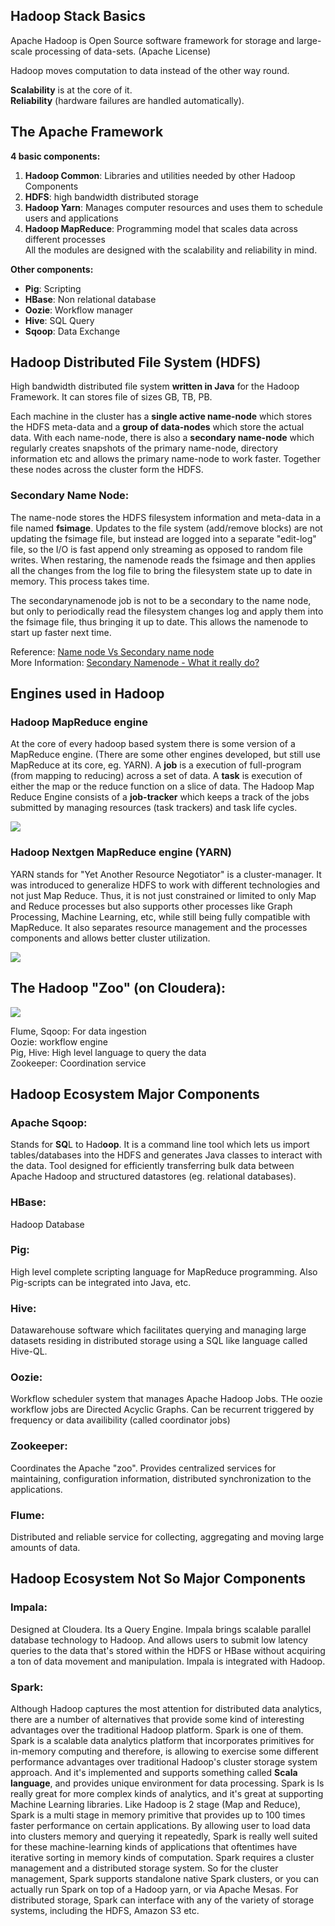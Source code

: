 ## Hadoop Stack Basics

Apache Hadoop is Open Source software framework for storage and large-scale processing of data-sets. 
(Apache License)

Hadoop moves computation to data instead of the other way round. 

**Scalability** is at the core of it.<br/>
**Reliability** (hardware failures are handled automatically).

## The Apache Framework

**4 basic components:**

1. **Hadoop Common**: Libraries and utilities needed by other Hadoop Components <br/>
2. **HDFS**: high bandwidth distributed storage <br/>
3. **Hadoop Yarn**: Manages computer resources and uses them to schedule users and applications <br/>
4. **Hadoop MapReduce**: Programming model that scales data across different processes <br/>
All the modules are designed with the scalability and reliability in mind.<br/>

**Other components:**

* **Pig**: Scripting <br/>
* **HBase**: Non relational database <br/>
* **Oozie**: Workflow manager <br/>
* **Hive**: SQL Query <br/>
* **Sqoop**: Data Exchange <br/>

## Hadoop Distributed File System (HDFS)
High bandwidth distributed file system **written in Java** for the Hadoop Framework. It can stores file of sizes GB, TB, PB.

Each machine in the cluster has a **single active name-node** which stores the HDFS meta-data and a **group of data-nodes** which store the actual data. With each name-node, there is also a **secondary name-node** which regularly creates snapshots of the primary name-node, directory information etc and allows the primary name-node to work faster. Together these nodes across the cluster form the HDFS.

### Secondary Name Node: 
The name-node stores the HDFS filesystem information and meta-data in a file named **fsimage**. Updates to the file system (add/remove blocks) are not updating the fsimage file, but instead are logged into a separate "edit-log" file, so the I/O is fast append only streaming as opposed to random file writes. When restaring, the namenode reads the fsimage and then applies all the changes from the log file to bring the filesystem state up to date in memory. This process takes time.

The secondarynamenode job is not to be a secondary to the name node, but only to periodically read the filesystem changes log and apply them into the fsimage file, thus bringing it up to date. This allows the namenode to start up faster next time.

Reference: [Name node Vs Secondary name node](http://stackoverflow.com/questions/19970461/name-node-vs-secondary-name-node) <br/>
More Information: [Secondary Namenode - What it really do?](http://blog.madhukaraphatak.com/secondary-namenode---what-it-really-do/)

## Engines used in Hadoop

### Hadoop MapReduce engine
At the core of every hadoop based system there is some version of a MapReduce engine. (There are some other engines developed, but still use MapReduce at its core, eg. YARN). A **job** is a execution of full-program (from mapping to reducing) across a set of data. A **task** is execution of either the map or the reduce function on a slice of data. The Hadoop Map Reduce Engine consists of a **job-tracker** which keeps a track of the jobs submitted by managing resources (task trackers) and task life cycles.

![](https://github.com/rohitvg/CourseraHadoop/blob/master/resources/images/MapReduceEngineOverview.png)

### Hadoop Nextgen MapReduce engine (YARN)
YARN stands for "Yet Another Resource Negotiator" is a cluster-manager. It was introduced to generalize HDFS to work with different technologies and not just Map Reduce. Thus, it is not just constrained or limited to only Map and Reduce processes but also supports other processes like Graph Processing, Machine Learning, etc, while still being fully compatible with MapReduce. It also separates resource management and the processes components and allows better cluster utilization. 

![](https://github.com/rohitvg/CourseraHadoop/blob/master/resources/images/yarn.png)

## The Hadoop "Zoo" (on Cloudera):

![](https://github.com/rohitvg/CourseraHadoop/blob/master/resources/images/cloudera_zoo.png)

Flume, Sqoop: For data ingestion <br/>
Oozie: workflow engine <br/>
Pig, Hive: High level language to query the data <br/>
Zookeeper: Coordination service <br/>

## Hadoop Ecosystem Major Components

### Apache Sqoop: 
Stands for **SQ**L to Had**oop**. It is a command line tool which lets us import tables/databases into the HDFS and generates Java classes to interact with the data. Tool designed for efficiently transferring bulk data between Apache Hadoop and structured datastores (eg. relational databases).

### HBase: 
Hadoop Database

### Pig:
High level complete scripting language for MapReduce programming. Also Pig-scripts can be integrated into Java, etc.

### Hive:
Datawarehouse software which facilitates querying and managing large datasets residing in distributed storage using a SQL like language called Hive-QL.

### Oozie:
Workflow scheduler system that manages Apache Hadoop Jobs. THe oozie workflow jobs are Directed Acyclic Graphs. Can be recurrent triggered by frequency or data availibility (called coordinator jobs)

### Zookeeper: 
Coordinates the Apache "zoo". Provides centralized services for maintaining, configuration information, distributed synchronization to the applications.

### Flume: 
Distributed and reliable service for collecting, aggregating and moving large amounts of data. 

## Hadoop Ecosystem Not So Major Components

### Impala:
Designed at Cloudera. Its a Query Engine. Impala brings scalable parallel database technology to Hadoop. And allows users to submit low latency queries to the data that's stored within the HDFS or HBase without acquiring a ton of data movement and manipulation. Impala is integrated with Hadoop.

### Spark:
Although Hadoop captures the most attention for distributed data analytics, there are a number of alternatives that provide some kind of interesting advantages over the traditional Hadoop platform. Spark is one of them. Spark is a scalable data analytics platform that incorporates primitives for in-memory computing and therefore, is allowing to exercise some different performance advantages over traditional Hadoop's cluster storage system approach. And it's implemented and supports something called **Scala language**, and provides unique environment for data processing. Spark is Is really great for more complex kinds of analytics, and it's great at supporting Machine Learning libraries. Like Hadoop is 2 stage (Map and Reduce), Spark is a multi stage in memory primitive that provides up to 100 times faster performance on certain applications. By allowing user to load data into clusters memory and querying it repeatedly, Spark is really well suited for these machine-learning kinds of applications that oftentimes have iterative sorting in memory kinds of computation. 
Spark requires a cluster management and a distributed storage system. So for the cluster management, Spark supports standalone native Spark clusters, or you can actually run Spark on top of a Hadoop yarn, or via Apache Mesas. For distributed storage, Spark can interface with any of the variety of storage systems, including the HDFS, Amazon S3 etc.